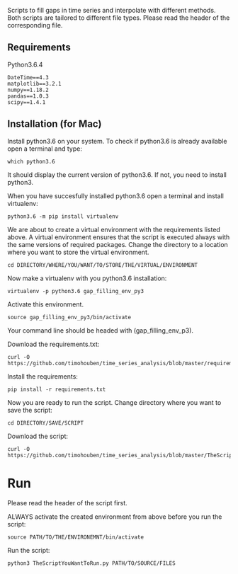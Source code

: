 Scripts to fill gaps in time series and interpolate with different methods.
Both scripts are tailored to different file types. Please read the header of the corresponding file.

## Requirements

Python3.6.4

```
DateTime==4.3
matplotlib==3.2.1
numpy==1.18.2
pandas==1.0.3
scipy==1.4.1
```

## Installation (for Mac)

Install python3.6 on your system. To check if python3.6 is already available open a terminal and type:
```
which python3.6
```
It should display the current version of python3.6. If not, you need to install python3.

When you have succesfully installed python3.6 open a terminal and install virtualenv:
```
python3.6 -m pip install virtualenv
```
We are about to create a virtual environment with the requirements listed above. A virtual environment ensures that the script is executed always with the same versions of required packages. Change the directory to a location where you want to store the virtual environment.
```
cd DIRECTORY/WHERE/YOU/WANT/TO/STORE/THE/VIRTUAL/ENVIRONMENT
```
Now make a virtualenv with you python3.6 installation:
```
virtualenv -p python3.6 gap_filling_env_py3
```
Activate this environment.
```
source gap_filling_env_py3/bin/activate
```
Your command line should be headed with (gap_filling_env_p3).

Download the requirements.txt:
```
curl -O https://github.com/timohouben/time_series_analysis/blob/master/requirements.txt
```
Install the requirements:
```
pip install -r requirements.txt
```

Now you are ready to run the script.
Change directory where you want to save the script:
```
cd DIRECTORY/SAVE/SCRIPT
```
Download the script:
```
curl -O https://github.com/timohouben/time_series_analysis/blob/master/TheScriptYouWantToDownload.py
```

# Run
Please read the header of the script first.

ALWAYS activate the created environment from above before you run the script:
```
source PATH/TO/THE/ENVIRONEMNT/bin/activate
```
Run the script:
```
python3 TheScriptYouWantToRun.py PATH/TO/SOURCE/FILES
```
